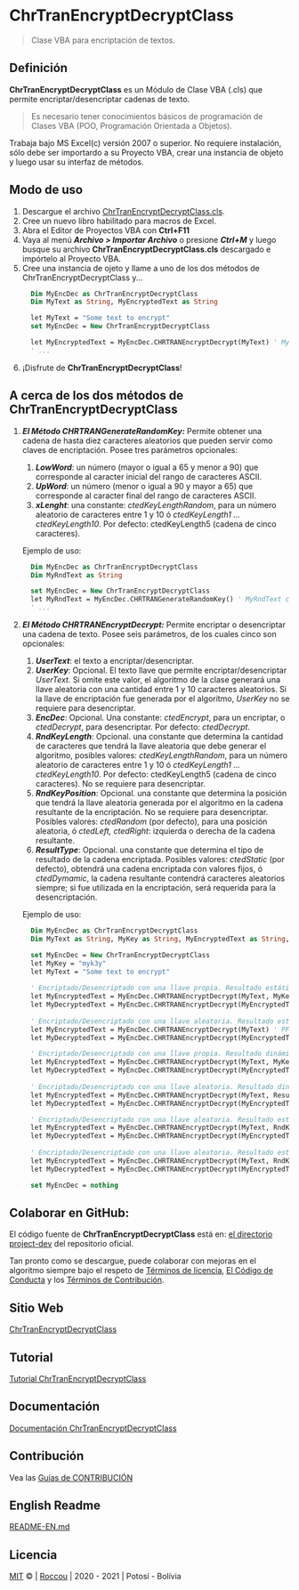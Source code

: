 # ChrTranEncryptDecryptClass

> Clase VBA para encriptación de textos.

## Definición
**ChrTranEncryptDecryptClass** es un Módulo de Clase VBA (.cls) que permite encriptar/desencriptar cadenas de texto.

> Es necesario tener conocimientos básicos de programación de Clases VBA (POO, Programación Orientada a Objetos).

Trabaja bajo MS Excel(c) versión 2007 o superior. No requiere instalación, sólo debe ser importardo a su Proyecto VBA, crear una instancia de objeto y luego usar su interfaz de métodos.

## Modo de uso
  1.  Descargue el archivo [ChrTranEncryptDecryptClass.cls](./project-dist/ChrTranEncryptDecryptClass_v1.0.0.cls).
  2.  Cree un nuevo libro habilitado para macros de Excel.
  3.  Abra el Editor de Proyectos VBA con **Ctrl+F11**
  4.  Vaya al menú ***Archivo > Importar Archivo*** o presione ***Ctrl+M*** y luego busque su archivo **ChrTranEncryptDecryptClass.cls** descargado e impórtelo al Proyecto VBA.
  5.  Cree una instancia de ojeto y llame a uno de los dos métodos de ChrTranEncryptDecryptClass y...
      ```vb
        Dim MyEncDec as ChrTranEncryptDecryptClass
        Dim MyText as String, MyEncryptedText as String

        let MyText = "Some text to encrypt"
        set MyEncDec = New ChrTranEncryptDecryptClass

        let MyEncryptedText = MyEncDec.CHRTRANEncryptDecrypt(MyText) ' MyEncryptedText contiene ahora el texto encriptado.
        ' ...
      ```
  6. ¡Disfrute de **ChrTranEncryptDecryptClass**!

## A cerca de los dos métodos de ChrTranEncryptDecryptClass
  1. ***El Método CHRTRANGenerateRandomKey:*** Permite obtener una cadena de hasta diez caracteres aleatorios que pueden servir como claves de encriptación. Posee tres parámetros opcionales:

      1.  ***LowWord***: un número (mayor o igual a 65 y menor a 90) que corresponde al caracter inicial del rango de caracteres ASCII.
      2.  ***UpWord***: un número (menor o igual a 90 y mayor a 65) que corresponde al caracter final del rango de caracteres ASCII.
      3.  ***xLenght***: una constante: *ctedKeyLengthRandom*, para un número aleatorio de caracteres entre 1 y 10 ó *ctedKeyLength1 ... ctedKeyLength10*. Por defecto: ctedKeyLength5 (cadena de cinco caracteres).

      Ejemplo de uso:
      ```vb
        Dim MyEncDec as ChrTranEncryptDecryptClass
        Dim MyRndText as String

        set MyEncDec = New ChrTranEncryptDecryptClass
        let MyRndText = MyEncDec.CHRTRANGenerateRandomKey() ' MyRndText contiene ahora una cadena con caracteres aleatorios.
        ' ...
      ```
  2. ***El Método CHRTRANEncryptDecrypt:*** Permite encriptar o desencriptar una cadena de texto. Posee seis parámetros, de los cuales cinco son opcionales:

      1.  ***UserText***: el texto a encriptar/desencriptar.
      2.  ***UserKey***: Opcional. El texto llave que permite encriptar/desencriptar *UserText*. Si omite este valor, el algoritmo de la clase generará una llave aleatoria con una cantidad entre 1 y 10 caracteres aleatorios. Si la llave de encriptación fue generada por el algoritmo, *UserKey* no se requiere para desencriptar.
      3.  ***EncDec***: Opcional. Una constante: *ctedEncrypt*, para un encriptar, o *ctedDecrypt*, para desencriptar. Por defecto: *ctedDecrypt*.
      4.  ***RndKeyLength***: Opcional. una constante que determina la cantidad de caracteres que tendrá la llave aleatoria que debe generar el algoritmo, posibles valores: *ctedKeyLengthRandom*, para un número aleatorio de caracteres entre 1 y 10 ó *ctedKeyLength1 ... ctedKeyLength10*. Por defecto: ctedKeyLength5 (cadena de cinco caracteres). No se requiere para desencriptar.
      5.  ***RndKeyPosition***: Opcional. una constante que determina la posición que tendrá la llave aleatoria generada por el algoritmo en la cadena resultante de la encriptación. No se requiere para desencriptar. Posibles valores: *ctedRandom* (por defecto), para una posición aleatoria, ó *ctedLeft, ctedRight*: izquierda o derecha de la cadena resultante.
      5.  ***ResultType***: Opcional. una constante que determina el tipo de resultado de la cadena encriptada. Posibles valores: *ctedStatic* (por defecto), obtendrá una cadena encriptada con valores fijos, ó *ctedDymamic*, la cadena resultante contendrá caracteres aleatorios siempre; si fue utilizada en la encriptación, será requerida para la desencriptación.
      
      Ejemplo de uso:
      ```vb
        Dim MyEncDec as ChrTranEncryptDecryptClass
        Dim MyText as String, MyKey as String, MyEncryptedText as String, MyDecryptedText as String

        set MyEncDec = New ChrTranEncryptDecryptClass
        let MyKey = "myk3y"
        let MyText = "Some text to encrypt"
        
        ' Encriptado/Desencriptado con una llave propia. Resultado estático.
        let MyEncryptedText = MyEncDec.CHRTRANEncryptDecrypt(MyText, MyKey) ' GOHHIHHGLHGFGJGHHKHGFHHOHHKGJGHHKHHFGJGHGFHGOHFNHHIHIFHHGHHK
        let MyDecryptedText = MyEncDec.CHRTRANEncryptDecrypt(MyEncryptedText, MyKey) ' "Some text to encrypt"
        
        ' Encriptado/Desencriptado con una llave aleatoria. Resultado estático.
        let MyEncryptedText = MyEncDec.CHRTRANEncryptDecrypt(MyText) ' PFOHJ#$GLIGNGGNNGNGGGHGOLGNGHFFGOLGGHGOLGOGGGHGNGGOFGMOGOJHFGGOHGOL
        let MyDecryptedText = MyEncDec.CHRTRANEncryptDecrypt(MyEncryptedText) ' "Some text to encrypt"

        ' Encriptado/Desencriptado con una llave propia. Resultado dinámico.
        let MyEncryptedText = MyEncDec.CHRTRANEncryptDecrypt(MyText, MyKey, ResultType:=ctedDymamic) ' owppqppotponoroppsponppwppsoroppsppnoroponpowpnvppqpqnppopps
        let MyDecryptedText = MyEncDec.CHRTRANEncryptDecrypt(MyEncryptedText, MyKey, ResultType:=ctedDymamic) ' "Some text to encrypt"
        
        ' Encriptado/Desencriptado con una llave aleatoria. Resultado dinámico.
        let MyEncryptedText = MyEncDec.CHRTRANEncryptDecrypt(MyText, ResultType:=ctedDymamic) ' #TRLWR$QVWQYSQXUQXUQQVRPPQXURPTRPPQQVRPPQYUQQVQXUQYTQXSQYXRPUQYVRPP
        let MyDecryptedText = MyEncDec.CHRTRANEncryptDecrypt(MyEncryptedText, ResultType:=ctedDymamic) ' "Some text to encrypt"

        ' Encriptado/Desencriptado con una llave aleatoria. Resultado estático, posición de llave izquierda.
        let MyEncryptedText = MyEncDec.CHRTRANEncryptDecrypt(MyText, RndKeyPosition:=ctedLeft) ' #TRLWR$QVWQYSQXUQXUQQVRPPQXURPTRPPQQVRPPQYUQQVQXUQYTQXSQYXRPUQYVRPP
        let MyDecryptedText = MyEncDec.CHRTRANEncryptDecrypt(MyEncryptedText) ' "Some text to encrypt"
        
        ' Encriptado/Desencriptado con una llave aleatoria. Resultado estático, posición de llave derecha.
        let MyEncryptedText = MyEncDec.CHRTRANEncryptDecrypt(MyText, RndKeyPosition:=ctedRight) ' QUXQYWQXQQWVQPWQYQQWVQYUQYQQPWQYQQXVQPWQWVQXUQWTQXYQYVQXWQYQ$KVHKI#
        let MyDecryptedText = MyEncDec.CHRTRANEncryptDecrypt(MyEncryptedText) ' "Some text to encrypt"    

        set MyEncDec = nothing
      ```

## Colaborar en GitHub:
El código fuente de **ChrTranEncryptDecryptClass** está en: [el directorio project-dev](./project-dev/ChrTranEncryptDecryptClass.cls) del repositorio oficial.

Tan pronto como se descargue, puede colaborar con mejoras en el algoritmo siempre bajo el respeto de [Términos de licencia](./LICENSE), [El Código de Conducta](./CODE_OF_CONDUCT.md) y los [Términos de Contribución](./CONTRIBUTING.md).

## Sitio Web

[ChrTranEncryptDecryptClass](https://roccouu.github.io/ChrTranEncryptDecryptClass/docs/index.html)

## Tutorial

[Tutorial ChrTranEncryptDecryptClass](https://roccouu.github.io/ChrTranEncryptDecryptClass/docs/index.html#/tutorial)

## Documentación

[Documentación ChrTranEncryptDecryptClass](https://roccouu.github.io/ChrTranEncryptDecryptClass/index.html#/docs/index.html#/documentation)

## Contribución

Vea las [Guías de CONTRIBUCIÓN](./CONTRIBUTING.md)

## English Readme

[README-EN.md](./README-EN.md)

## Licencia

[MIT](./LICENSE) © | [Roccou](rocky.romay@gmail.com) | 2020 - 2021 | Potosí - Bolívia